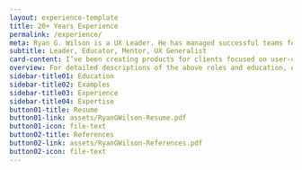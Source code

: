 ```yaml
---
layout: experience-template
title: 20+ Years Experience
permalink: /experience/
meta: Ryan G. Wilson is a UX Leader. He has managed successful teams for six years of his 20+ year career. Ryan holds a PhD in Human Computer Interaction, a Master of Fine Arts in Graphic Design, a Masters in HCI, and a Bachelors in Interactive Multimedia. He is a UX Generalist, excelling in leading projects, performing research, keeping documentation, visualizing complexity, working with stakeholders, running workshops, creating wireframes, building prototypes, running user tests, & shipping products.
subtitle: Leader, Educator, Mentor, UX Generalist
card-content: I’ve been creating products for clients focused on user-centered design for over 20 years. I hold four advanced degrees; a Ph.D. and Master of Science in Human Computer Interaction, an MFA in Graphic Design, and a Bachelors in Visual Communication. In addition, I pride myself on a drive towards leadership throughout my career, from being elevated to the role of Art Director at age 23 to serving in leadership roles at several companies, teaching the next generation of designers, and mentoring my staff.
overview: For detailed descriptions of the above roles and education, or to see more work experience dating back 20+ years, <a href="https://www.linkedin.com/in/ryangwilson/" target="_blank" rel="noreferrer">please visit my proflie on LinkedIn</a>.
sidebar-title01: Education
sidebar-title02: Examples
sidebar-title03: Experience
sidebar-title04: Expertise
button01-title: Resume
button01-link: assets/RyanGWilson-Resume.pdf
button01-icon: file-text
button02-title: References
button02-link: assets/RyanGWilson-References.pdf
button02-icon: file-text
---
```


